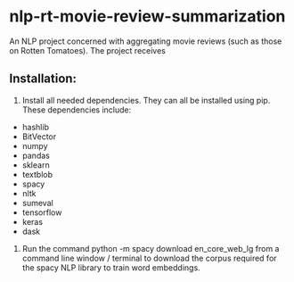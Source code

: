 # nlp-rt-movie-review-summarization
An NLP project concerned with aggregating movie reviews (such as those on Rotten Tomatoes). The project receives 

## Installation:
1. Install all needed dependencies. They can all be installed using pip. These dependencies include:
  * hashlib
  * BitVector
  * numpy
  * pandas
  * sklearn
  * textblob
  * spacy
  * nltk
  * sumeval
  * tensorflow
  * keras
  * dask
1. Run the command python -m spacy download en_core_web_lg from a command line window / terminal to download the corpus required for the spacy NLP library to train word embeddings.

